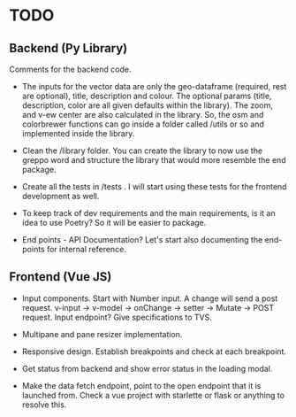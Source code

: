 # TODO

## Backend (Py Library)

Comments for the backend code.

* The inputs for the vector data are only the geo-dataframe (required, rest are optional), title, description and colour. The optional params (title, description, color are all given defaults within the library). The zoom, and v-ew center are also calculated in the library. So, the osm and colorbrewer functions can go inside a folder called /utils or so and implemented inside the library.

* Clean the /library folder. You can create the library to now use the greppo word and structure the library that would more resemble the end package.

* Create all the tests in /tests . I will start using these tests for the frontend development as well.

* To keep track of dev requirements and the main requirements, is it an idea to use Poetry? So it will be easier to package.

* End points - API Documentation? Let's start also documenting the end-points for internal reference.

## Frontend (Vue JS)

* Input components. Start with Number input. A change will send a post request. v-input -> v-model -> onChange -> setter -> Mutate -> POST request. Input endpoint? Give specifications to TVS.

* Multipane and pane resizer implementation.

* Responsive design. Establish breakpoints and check at each breakpoint.

* Get status from backend and show error status in the loading modal. 

* Make the data fetch endpoint, point to the open endpoint that it is launched from. Check a vue project with starlette or flask or anything to resolve this. 